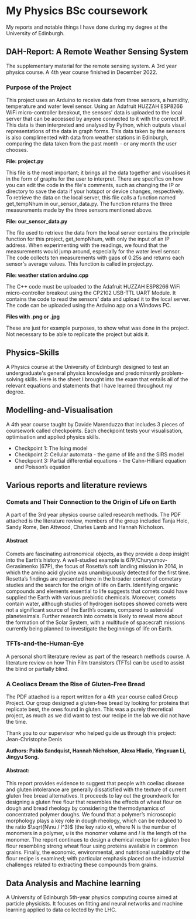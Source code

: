 # My Physics BSc coursework
My reports and notable things I have done during my degree at the University of Edinburgh.


## DAH-Report: A Remote Weather Sensing System
The supplementary material for the remote sensing system. A 3rd year physics course. A 4th year course finished in December 2022.

### Purpose of the Project
This project uses an Arduino to receive data from three sensors, a humidity, temperature and water level sensor. Using an Adafruit HUZZAH ESP8266 WiFi micro-controller breakout, the sensors' data is uploaded to the local server that can be accessed by anyone connected to it with the correct IP. This data is then interpreted and analysed by Python, which outputs visual representations of the data in graph forms. This data taken by the sensors is also complimented with data from weather stations in Edinburgh, comparing the data taken from the past month - or any month the user chooses.


**File: project.py**

This file is the most important; it brings all the data together and visualises it in the form of graphs for the user to interpret. There are specifics on how you can edit the code in the file's comments, such as changing the IP or directory to save the data if your hotspot or device changes, respectively. To retrieve the data on the local server, this file calls a function named get_tempNhum in our_sensor_data.py. The function returns the three measurements made by the three sensors mentioned above.

**File: our_sensor_data.py**

The file used to retrieve the data from the local server contains the principle function for this project, get_tempNhum, with only the input of an IP address. When experimenting with the readings, we found that the measurements would jump around, especially for the water level sensor. The code collects ten measurements with gaps of 0.25s and returns each sensor's average values. This function is called in project.py.


**File: weather station arduino.cpp**

The C++ code must be uploaded to the Adafruit HUZZAH ESP8266 WiFi micro-controller breakout using the CP2102 USB-TTL UART Module. It contains the code to read the sensors' data and upload it to the local server. The code can be uploaded using the Arduino app on a Windows PC.
  
**Files with .png or .jpg**

These are just for example purposes, to show what was done in the project. Not necessary to be able to replicate the project but aids it.


## Physics-Skills
A Physics course at the University of Edinburgh designed to test an undergraduate's general physics knowledge and predominantly problem-solving skills. Here is the sheet I brought into the exam that entails all of the relevant equations and statements that I have learned throughout my degree.



## Modelling-and-Visualisation
A 4th year course taught by Davide Marenduzzo that includes 3 pieces of coursework called checkpoints. Each checkpoint tests your visualisation, optimisation and applied physics skills.

- Checkpoint 1: The Ising model
- Checkpoint 2: Cellular automata - the game of life and the SIRS model
- Checkpoint 3: Partial differential equations -  the Cahn-Hilliard equation and Poisson’s equation

## Various reports and literature reviews

### Comets and Their Connection to the Origin of Life on Earth
A part of the 3rd year physics course called research methods. 
The PDF attached is the literature review, members of the group included Tanja Holc, Sandy Rome, Ben Attwood, Charles Lamb and Hannah Nicholson.


#### Abstract
Comets are fascinating astronomical objects, as they provide a deep insight into
the Earth’s history. A well-studied example is 67P/Churyumov-Gerasimenko (67P),
the focus of Rosetta’s soft landing mission in 2014, in which the amino acid glycine
was unambiguously detected for the first time. Rosetta’s findings are presented here
in the broader context of cometary studies and the search for the origin of life on
Earth. Identifying organic compounds and elements essential to life suggests that
comets could have supplied the Earth with various prebiotic chemicals. Moreover,
comets contain water, although studies of hydrogen isotopes showed comets were
not a significant source of the Earth’s oceans, compared to asteroidal planetesimals.
Further research into comets is likely to reveal more about the formation of the
Solar System, with a multitude of spacecraft missions currently being planned to
investigate the beginnings of life on Earth.


### TFTs-and-the-Human-Eye
A personal short literature review as part of the research methods course. 
A literature review on how Thin Film transistors (TFTs) can be used to assist the blind or partially blind. 

### A Ceoliacs Dream the Rise of Gluten-Free Bread
The PDF attached is a report written for a 4th year course called Group Project. 
Our group designed a gluten-free bread by looking for proteins that replicate best, the ones found in gluten. 
This was a purely theoretical project, as much as we did want to test our recipe in the lab we did not have the time.

Thank you to our supervisor who helped guide us through this project: Jean-Christophe Denis

**Authors: Pablo Sandquist, Hannah Nicholson, Alexa Hladio, Yingxuan Li, Jingyu Song.**

#### Abstract:
This report provides evidence to suggest that people with coeliac disease and gluten intolerance are generally dissatisfied with the texture of current gluten free bread alternatives. It proceeds to lay out the groundwork for designing a gluten free flour that resembles the effects of wheat flour on dough and bread rheology by considering the thermodynamics of concentrated polymer doughs. We found that a polymer’s microscopic morphology plays a key role in dough rheology, which can be reduced to the ratio $\sqrt{N\nu / l^3}$ (the key ratio $\kappa$), where N is the number of monomers in a polymer, υ is the monomer volume and 𝑙 is the length of the monomer. The report continues to design a chemical recipe for a gluten free flour resembling strong wheat flour using proteins available in common grains. Finally, the economic, environmental, and nutritional suitability of the flour recipe is examined; with particular emphasis placed on the industrial challenges related to extracting these compounds from grains.


## Data Analysis and Machine learning
A University of Edinburgh 5th-year physics computing course aimed at particle physicists. It focuses on fitting and neural networks and machine learning applied to data collected by the LHC.




